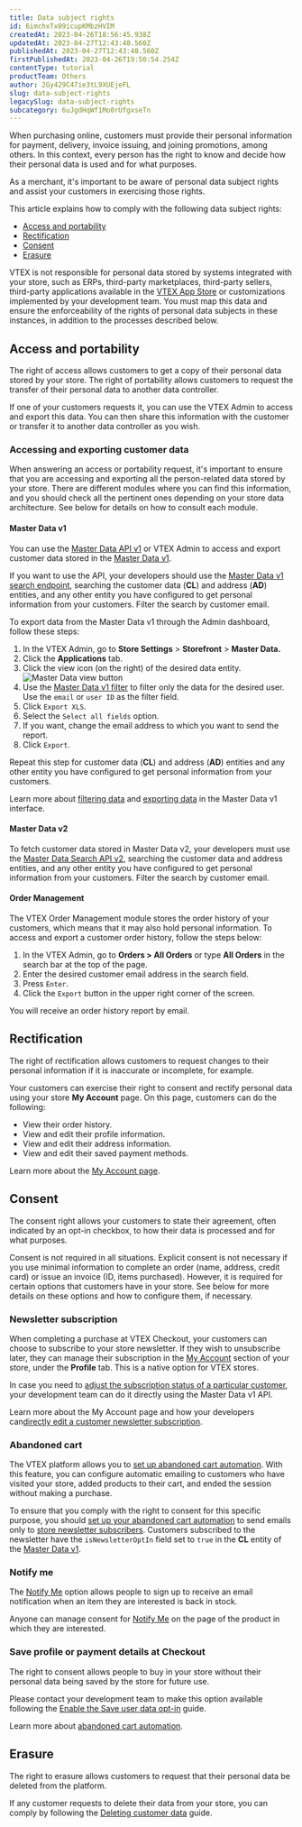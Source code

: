 ```yaml
---
title: Data subject rights
id: 6imchxTx09icupKMbzHVIM
createdAt: 2023-04-26T18:56:45.938Z
updatedAt: 2023-04-27T12:43:48.560Z
publishedAt: 2023-04-27T12:43:48.560Z
firstPublishedAt: 2023-04-26T19:50:54.254Z
contentType: tutorial
productTeam: Others
author: 2Gy429C47ie3tL9XUEjeFL
slug: data-subject-rights
legacySlug: data-subject-rights
subcategory: 6uJgdHqWf1Mo0rUfgxseTn
---
```


When purchasing online, customers must provide their personal information for payment, delivery, invoice issuing, and joining promotions, among others. In this context, every person has the right to know and decide how their personal data is used and for what purposes.

As a merchant, it's important to be aware of personal data subject rights and assist your customers in exercising those rights.

This article explains how to comply with the following data subject rights:
- [Access and portability](#access-and-portability)
- [Rectification](#rectification)
- [Consent](#consent)
- [Erasure](#erasure)

<div class="alert alert-danger">
VTEX is not responsible for personal data stored by systems integrated with your store, such as ERPs, third-party marketplaces, third-party sellers, third-party applications available in the <a href="https://help.vtex.com/en/tutorial/visao-geral-apps--4xfsHXyAQTjbZNuiKl6Y0e">VTEX App Store</a> or customizations implemented by your development team. You must map this data and ensure the enforceability of the rights of personal data subjects in these instances, in addition to the processes described below.
</div>

## Access and portability

The right of access allows customers to get a copy of their personal data stored by your store. The right of portability allows customers to request the transfer of their personal data to another data controller.

If one of your customers requests it, you can use the VTEX Admin to access and export this data. You can then share this information with the customer or transfer it to another data controller as you wish.

### Accessing and exporting customer data

When answering an access or portability request, it's important to ensure that you are accessing and exporting all the person-related data stored by your store. There are different modules where you can find this information, and you should check all the pertinent ones depending on your store data architecture. See below for details on how to consult each module.

#### Master Data v1

You can use the [Master Data API v1](https://developers.vtex.com/docs/api-reference/masterdata-api#get-/api/dataentities/-acronym-/search) or VTEX Admin to access and export customer data stored in the [Master Data v1](https://help.vtex.com/en/tutorial/master-data--4otjBnR27u4WUIciQsmkAw).

If you want to use the API, your developers should use the [Master Data v1 search endpoint](https://developers.vtex.com/docs/api-reference/masterdata-api#get-/api/dataentities/-acronym-/search), searching the customer data (**CL**) and address (**AD**) entities, and any other entity you have configured to get personal information from your customers. Filter the search by customer email.

To export data from the Master Data v1 through the Admin dashboard, follow these steps:

1. In the VTEX Admin, go to **Store Settings** > **Storefront** > **Master Data.**
2. Click the **Applications** tab.
3. Click the view icon (on the right) of the desired data entity.
![Master Data view button](//images.ctfassets.net/alneenqid6w5/oYSaPi7x9Vlr4EAiufbew/601df52aab81d94c5ad3afc75103fde3/visualizar_bot__o_master_data_EN.png)
4. Use the [Master Data v1 filter](https://help.vtex.com/tutorial/filtering-data-on-master-data--tutorials_778#how-to-use-filters) to filter only the data for the desired user. Use the `email` or `user ID` as the filter field.
5. Click `Export XLS`.
6. Select the `Select all fields` option.
7. If you want, change the email address to which you want to send the report.
8. Click `Export`.

Repeat this step for customer data (**CL**) and address (**AD**) entities and any other entity you have configured to get personal information from your customers.

<div class = "alert alert-info">
Learn more about <a href="https://help.vtex.com/tutorial/filtering-data-on-master-data--tutorials_778#how-to-use-filters">filtering data</a> and <a href="https://help.vtex.com/en/tutorial/exporting-data--tutorials_1125">exporting data</a> in the Master Data v1 interface.
</div>

#### Master Data v2

To fetch customer data stored in Master Data v2, your developers must use the [Master Data Search API v2](https://developers.vtex.com/docs/api-reference/master-data-api-v2#get-/api/dataentities/-dataEntityName-/search), searching the customer data and address entities, and any other entity you have configured to get personal information from your customers. Filter the search by customer email.

#### Order Management

The VTEX Order Management module stores the order history of your customers, which means that it may also hold personal information. To access and export a customer order history, follow the steps below:

1. In the VTEX Admin, go to **Orders > All Orders** or type **All Orders** in the search bar at the top of the page. 
2. Enter the desired customer email address in the search field.
3. Press `Enter`.
4. Click the `Export` button in the upper right corner of the screen.

You will receive an order history report by email.

## Rectification

The right of rectification allows customers to request changes to their personal information if it is inaccurate or incomplete, for example.

Your customers can exercise their right to consent and rectify personal data using your store **My Account** page. On this page, customers can do the following:

- View their order history.
- View and edit their profile information.
- View and edit their address information.
- View and edit their saved payment methods.

<div class = "alert alert-info">
Learn more about the <a href="https://help.vtex.com/en/tutorial/como-funciona-a-minha-conta--2BQ3GiqhqGJTXsWVuio3Xh">My Account page</a>.
</div>

## Consent

The consent right allows your customers to state their agreement, often indicated by an opt-in checkbox, to how their data is processed and for what purposes.

Consent is not required in all situations. Explicit consent is not necessary if you use minimal information to complete an order (name, address, credit card) or issue an invoice (ID, items purchased). However, it is required for certain options that customers have in your store. See below for more details on these options and how to configure them, if necessary.

### Newsletter subscription

When completing a purchase at VTEX Checkout, your customers can choose to subscribe to your store newsletter. If they wish to unsubscribe later, they can manage their subscription in the [My Account](https://help.vtex.com/en/tutorial/como-funciona-a-minha-conta--2BQ3GiqhqGJTXsWVuio3Xh) section of your store, under the **Profile** tab. This is a native option for VTEX stores.

In case you need to [adjust the subscription status of a particular customer](https://developers.vtex.com/docs/guides/newsletter-inclusion-master-data-v1), your development team can do it directly using the Master Data v1 API.

<div class = "alert alert-info">
Learn more about the My Account page and how your developers can<a href="https://developers.vtex.com/docs/guides/newsletter-inclusion-master-data-v1">directly edit a customer newsletter subscription</a>.
</div>

### Abandoned cart

The VTEX platform allows you to [set up abandoned cart automation](https://help.vtex.com/en/tutorial/configurar-carrinho-abandonado--tutorials_740). With this feature, you can configure automatic emailing to customers who have visited your store, added products to their cart, and ended the session without making a purchase.

To ensure that you comply with the right to consent for this specific purpose, you should [set up your abandoned cart automation](https://help.vtex.com/en/tutorial/configurar-carrinho-abandonado--tutorials_740) to send emails only to [store newsletter subscribers](#newsletter-subscription). Customers subscribed to the newsletter have the `isNewsletterOptIn` field set to `true` in the **CL** entity of the [Master Data v1](https://help.vtex.com/en/tutorial/master-data--4otjBnR27u4WUIciQsmkAw).

### Notify me

The [Notify Me](https://help.vtex.com/en/tutorial/configurar-a-opcao-avise-me--2VqVifQuf6Co2KG048Yu6e) option allows people to sign up to receive an email notification when an item they are interested is back in stock.

Anyone can manage consent for [Notify Me](https://help.vtex.com/en/tutorial/configurar-a-opcao-avise-me--2VqVifQuf6Co2KG048Yu6e) on the page of the product in which they are interested.

### Save profile or payment details at Checkout

The right to consent allows people to buy in your store without their personal data being saved by the store for future use.

Please contact your development team to make this option available following the [Enable the Save user data opt-in](https://developers.vtex.com/docs/guides/enable-the-save-user-data-opt-in) guide.

<div class = "alert alert-info">
Learn more about <a href="https://help.vtex.com/en/tutorial/configurar-carrinho-abandonado--tutorials_740">abandoned cart automation</a>.
</div>

## Erasure

The right to erasure allows customers to request that their personal data be deleted from the platform.

If any customer requests to delete their data from your store, you can comply by following the [Deleting customer data](https://help.vtex.com/en/tutorial/exclusao-de-dados-de-clientes--1R9Fn7A06Ifj4R9YD4JTKU) guide.

